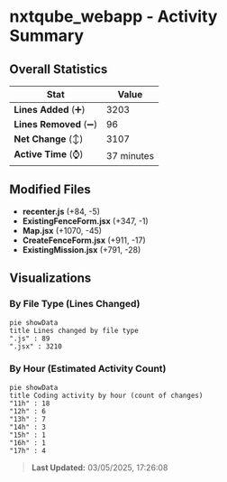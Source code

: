 # nxtqube_webapp - Activity Summary 

## Overall Statistics

| Stat                   | Value                                                             |
| ---------------------- | ----------------------------------------------------------------- |
| **Lines Added** (➕)   | 3203                                          |
| **Lines Removed** (➖) | 96                                        |
| **Net Change** (↕)    | 3107                |
| **Active Time** (⌚)   | 37 minutes |


## Modified Files
- **recenter.js** (+84, -5)
- **ExistingFenceForm.jsx** (+347, -1)
- **Map.jsx** (+1070, -45)
- **CreateFenceForm.jsx** (+911, -17)
- **ExistingMission.jsx** (+791, -28)

## Visualizations

### By File Type (Lines Changed)

```mermaid
pie showData
title Lines changed by file type
".js" : 89
".jsx" : 3210
```

### By Hour (Estimated Activity Count)

```mermaid
pie showData
title Coding activity by hour (count of changes)
"11h" : 18
"12h" : 6
"13h" : 7
"14h" : 3
"15h" : 1
"16h" : 1
"17h" : 4
```


> **Last Updated:** 03/05/2025, 17:26:08